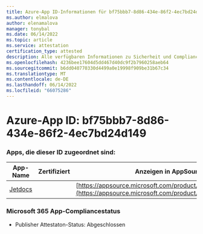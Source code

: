 ```yaml
---
title: Azure-App ID-Informationen für bf75bbb7-8d86-434e-86f2-4ec7bd24d149
ms.author: elmalova
author: elenamalova
manager: tonybal
ms.date: 06/14/2022
ms.topic: article
ms.service: attestation
certification_type: attested
description: Alle verfügbaren Informationen zu Sicherheit und Compliance für bf75bbb7-8d86-434e-86f2-4ec7bd24d149.
ms.openlocfilehash: 4236bee17604d5dd467d40dc9f2b7960258aeb64
ms.sourcegitcommit: b6dd040770330d4499a0e19998f909be31b67c34
ms.translationtype: MT
ms.contentlocale: de-DE
ms.lasthandoff: 06/14/2022
ms.locfileid: "66075286"
---
```

# <a name="azure-app-id-bf75bbb7-8d86-434e-86f2-4ec7bd24d149"></a>Azure-App ID: bf75bbb7-8d86-434e-86f2-4ec7bd24d149


### <a name="apps-associated-with-this-id"></a>Apps, die dieser ID zugeordnet sind:
| **App-Name** | **Zertifiziert** | **Anzeigen in AppSource** |
|--------------|---------------|-----------------------|
| [Jetdocs](../forward/WA200002236.md) |  | [https://appsource.microsoft.com/product/office/WA200002236](https://appsource.microsoft.com/product/office/WA200002236) |

### <a name="microsoft-365-app-compliance-status"></a>Microsoft 365 App-Compliancestatus
- Publisher Attestaton-Status: Abgeschlossen
